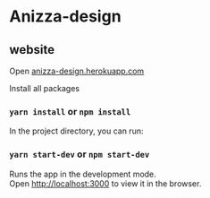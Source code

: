 # Anizza-design

## website

Open [anizza-design.herokuapp.com](https://anizza-design.herokuapp.com/)

Install all packages

### `yarn install` or `npm install`

In the project directory, you can run:

### `yarn start-dev` or `npm start-dev`

Runs the app in the development mode.<br />
Open [http://localhost:3000](http://localhost:3000) to view it in the browser.